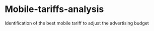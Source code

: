 # Mobile-tariffs-analysis
 Identification of the best mobile tariff to adjust the advertising budget
